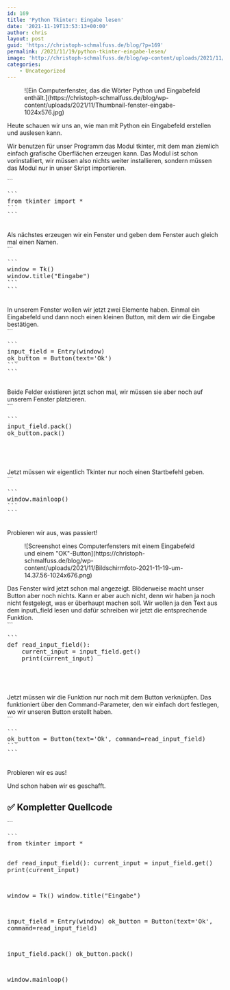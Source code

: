```yaml
---
id: 169
title: 'Python Tkinter: Eingabe lesen'
date: '2021-11-19T13:53:13+00:00'
author: chris
layout: post
guid: 'https://christoph-schmalfuss.de/blog/?p=169'
permalink: /2021/11/19/python-tkinter-eingabe-lesen/
image: 'http://christoph-schmalfuss.de/blog/wp-content/uploads/2021/11/Thumbnail-fenster-eingabe.jpg'
categories:
    - Uncategorized
---
```


<figure class="wp-block-image size-large">![Ein Computerfenster, das die Wörter Python und Eingabefeld enthält.](https://christoph-schmalfuss.de/blog/wp-content/uploads/2021/11/Thumbnail-fenster-eingabe-1024x576.jpg)</figure>Heute schauen wir uns an, wie man mit Python ein Eingabefeld erstellen und auslesen kann.

Wir benutzen für unser Programm das Modul tkinter, mit dem man ziemlich einfach grafische Oberflächen erzeugen kann. Das Modul ist schon vorinstalliert, wir müssen also nichts weiter installieren, sondern müssen das Modul nur in unser Skript importieren.

<div class="hcb_wrap">```
<pre class="prism line-numbers lang-python" data-lang="Python">```
from tkinter import *
```
```

</div>Als nächstes erzeugen wir ein Fenster und geben dem Fenster auch gleich mal einen Namen.

<div class="hcb_wrap">```
<pre class="prism line-numbers lang-python" data-lang="Python">```
window = Tk()
window.title("Eingabe")
```
```

</div>In unserem Fenster wollen wir jetzt zwei Elemente haben. Einmal ein Eingabefeld und dann noch einen kleinen Button, mit dem wir die Eingabe bestätigen.

<div class="hcb_wrap">```
<pre class="prism line-numbers lang-python" data-lang="Python">```
input_field = Entry(window)
ok_button = Button(text='Ok')
```
```

</div>Beide Felder existieren jetzt schon mal, wir müssen sie aber noch auf unserem Fenster platzieren.

<div class="hcb_wrap">```
<pre class="prism line-numbers lang-python" data-lang="Python">```
input_field.pack()
ok_button.pack()

```
```

</div>Jetzt müssen wir eigentlich Tkinter nur noch einen Startbefehl geben.

<div class="hcb_wrap">```
<pre class="prism line-numbers lang-python" data-lang="Python">```
window.mainloop()
```
```

</div>Probieren wir aus, was passiert!

<figure class="wp-block-image size-large">![Screenshot eines Computerfensters mit einem Eingabefeld und einem "OK"-Button](https://christoph-schmalfuss.de/blog/wp-content/uploads/2021/11/Bildschirmfoto-2021-11-19-um-14.37.56-1024x676.png)</figure>Das Fenster wird jetzt schon mal angezeigt. Blöderweise macht unser Button aber noch nichts. Kann er aber auch nicht, denn wir haben ja noch nicht festgelegt, was er überhaupt machen soll. Wir wollen ja den Text aus dem input\_field lesen und dafür schreiben wir jetzt die entsprechende Funktion.

<div class="hcb_wrap">```
<pre class="prism line-numbers lang-python" data-lang="Python">```
def read_input_field():
    current_input = input_field.get()
    print(current_input)

```
```

</div>Jetzt müssen wir die Funktion nur noch mit dem Button verknüpfen. Das funktioniert über den Command-Parameter, den wir einfach dort festlegen, wo wir unseren Button erstellt haben.

<div class="hcb_wrap">```
<pre class="prism line-numbers lang-plain">```
ok_button = Button(text='Ok', command=read_input_field)
```
```

</div>Probieren wir es aus!

Und schon haben wir es geschafft.

## ✅ Kompletter Quellcode

<div class="hcb_wrap">```
<pre class="prism line-numbers lang-python" data-lang="Python">```
from tkinter import *


def read_input_field():
    current_input = input_field.get()
    print(current_input)


window = Tk()
window.title("Eingabe")

input_field = Entry(window)
ok_button = Button(text='Ok', command=read_input_field)

input_field.pack()
ok_button.pack()

window.mainloop()

```
```

</div>